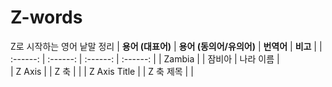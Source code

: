 # Z-words 
Z로 시작하는 영어 낱말 정리 
| **용어 (대표어)** | **용어 (동의어/유의어)** | **번역어** | **비고** |
|  :------:        | :------:               | :------:   | :------: | 
| Zambia |   | 잠비아 | 나라 이름  |  
| 	Z Axis  |   | Z 축 |  | 
| Z Axis Title |   | Z 축 제목 |  | 